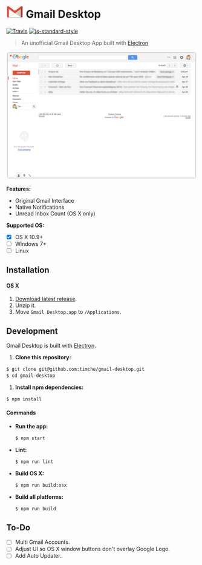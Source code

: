 # <img src=".github/gmail-logo.png" width="45"> Gmail Desktop

[![Travis](https://img.shields.io/travis/timche/gmail-desktop.svg?branch=master&maxAge=2592000&style=flat-square)](https://travis-ci.org/timche/gmail-desktop)
[![js-standard-style](https://img.shields.io/badge/code%20style-standard-brightgreen.svg?style=flat-square)](http://standardjs.com/)

> An unofficial Gmail Desktop App built with [Electron](https://github.com/electron/electron)

![Gmail Desktop Screenshot](.github/screenshot.png)

**Features:**
- Original Gmail Interface
- Native Notifications
- Unread Inbox Count (OS X only)

**Supported OS:**
- [x] OS X 10.9+
- [ ] Windows 7+
- [ ] Linux

## Installation

#### OS X
1. [Download latest release](https://github.com/timche/gmail-desktop/releases).
1. Unzip it.
1. Move `Gmail Desktop.app` to `/Applications`.

## Development
Gmail Desktop is built with [Electron](https://github.com/electron/electron).

1. **Clone this repository:**

  ```bash
  $ git clone git@github.com:timche/gmail-desktop.git
  $ cd gmail-desktop
  ```
1. **Install npm dependencies:**

  ```bash
  $ npm install
  ```

#### Commands
- **Run the app:**

  ```bash
  $ npm start
  ```

- **Lint:**

  ```bash
  $ npm run lint
  ```

- **Build OS X:**

  ```bash
  $ npm run build:osx
  ```

- **Build all platforms:**

  ```bash
  $ npm run build
  ```

## To-Do
- [ ] Multi Gmail Accounts.
- [ ] Adjust UI so OS X window buttons don't overlay Google Logo.
- [ ] Add Auto Updater.
